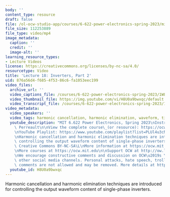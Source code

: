 ```yaml
---
body: ''
content_type: resource
draft: false
file: /ol-ocw-studio-app/courses/6-622-power-electronics-spring-2023/mit6_622s23_lecture_18_360p_16_9.mp4
file_size: 112253889
file_type: video/mp4
image_metadata:
  caption: ''
  credit: ''
  image-alt: ''
learning_resource_types:
- Lecture Videos
license: https://creativecommons.org/licenses/by-nc-sa/4.0/
resourcetype: Video
title: 'Lecture 18: Inverters, Part 2'
uid: 876a56d4-f685-4f53-86c6-fa1053eec199
video_files:
  archive_url: ''
  video_captions_file: /courses/6-622-power-electronics-spring-2023/1WLAvEBvPWMhfwiDRRqqroqYOSfR0CaZu_transcript.webvtt
  video_thumbnail_file: https://img.youtube.com/vi/H8U0a9bwxqc/default.jpg
  video_transcript_file: /courses/6-622-power-electronics-spring-2023/1WLAvEBvPWMhfwiDRRqqroqYOSfR0CaZu_transcript.pdf
video_metadata:
  video_speakers: ''
  video_tags: harmonic cancellation, harmonic elimination, waveform, time shift, 6-622-power-electronics-spring-2023
  youtube_description: "MIT 6.622 Power Electronics, Spring 2023\nInstructor: David\
    \ Perreault\n\nView the complete course\_(or resource): https://ocw.mit.edu/courses/6-622-power-electronics-spring-2023/\L\
    \nYouTube Playlist: https://www.youtube.com/playlist?list=PLUl4u3cNGP62UTc77mJoubhDELSC8lfR0\n\
    \nHarmonic cancellation and harmonic elimination techniques are introduced for\
    \ controlling the output waveform content of single-phase inverters.\n\nLicense:\
    \ Creative Commons BY-NC-SA\L\nMore information at https://ocw.mit.edu/terms\L\
    \nMore courses at https://ocw.mit.edu\n\nSupport OCW at http://ow.ly/a1If50zVRlQ\n\
    \nWe encourage constructive comments and discussion on OCW\u2019s YouTube and\
    \ other social media channels. Personal attacks, hate speech, trolling, and inappropriate\
    \ comments are not allowed and may be removed. More details at https://ocw.mit.edu/comments.\n"
  youtube_id: H8U0a9bwxqc
---
```

Harmonic cancellation and harmonic elimination techniques are introduced for controlling the output waveform content of single-phase inverters.